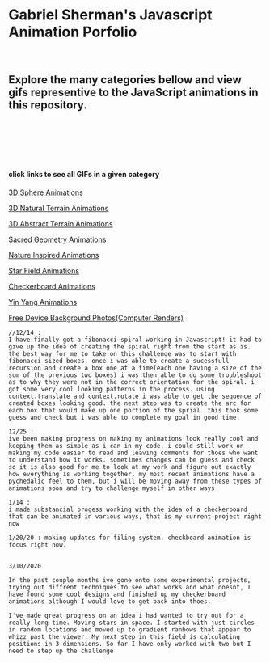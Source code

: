 # Gabriel Sherman's Javascript Animation Porfolio

<p>&nbsp<p>

## Explore the many categories bellow and view gifs representive to the JavaScript animations in this repository.

<p>&nbsp<p><p>&nbsp<p><p>&nbsp<p>

#### click links to see all GIFs in a given category

[3D Sphere Animations](https://github.com/GabrielQSherman/Animations/tree/master/GIFs/Globe#readme)

[3D Natural Terrain Animations](https://github.com/GabrielQSherman/Animations/tree/master/GIFs/3D-Terrain/Natural-Terrain#readme)

[3D Abstract Terrain Animations](https://github.com/GabrielQSherman/Animations/tree/master/GIFs/3D-Terrain/Abstract-Terrain#readme)

[Sacred Geometry Animations](https://github.com/GabrielQSherman/Animations/tree/master/GIFs/Sacred-Geometry#readme)

[Nature Inspired Animations](https://github.com/GabrielQSherman/Animations/tree/master/GIFs/Nature#readme)

[Star Field Animations](https://github.com/GabrielQSherman/Animations/tree/master/GIFs/Stars#readme)

[Checkerboard Animations](https://github.com/GabrielQSherman/Animations/tree/master/GIFs/Checkerboard#readme)

[Yin Yang Animations](https://github.com/GabrielQSherman/Animations/tree/master/GIFs/Yin-Yang#readme)

[Free Device Background Photos(Computer Renders)](https://github.com/GabrielQSherman/Animations/tree/master/GIFs/Backgound-Photos#readme)

<!-- My inspiration for many of these animations comes from natures itself. I am very facinates by the fractals that appear in the phenomonal world. These are all the animations I have created in my journey as a delevopler and digital artist.
Notes -->

```
//12/14 :
I have finally got a fibonacci spiral working in Javascript! it had to give up the idea of creating the spiral right from the start as is. the best way for me to take on this challenge was to start with fibonacci sized boxes. once i was able to create a sucessfull recursion and create a box one at a time(each one having a size of the sum of the previous two boxes) i was then able to do some troubleshoot as to why they were not in the correct orientation for the spiral. i got some very cool looking patterns in the process. using context.translate and context.rotate i was able to get the sequence of created boxes looking good. the next step was to create the arc for each box that would make up one portion of the sprial. this took some guess and check but i was able to complete my goal in good time.

12/25 : 
ive been making progress on making my animations look really cool and keeping them as simple as i can in my code. i could still work on making my code easier to read and leaving comments for thoes who want to understand how it works. sometimes changes can be guess and check so it is also good for me to look at my work and figure out exactly how everything is working together. my most recent animations have a pychedalic feel to them, but i will be moving away from these types of animations soon and try to challenge myself in other ways

1/14 :
i made substancial progess working with the idea of a checkerboard that can be animated in various ways, that is my current project right now

1/20/20 : making updates for filing system. checkboard animation is focus right now.


3/10/2020 

In the past couple months ive gone onto some experimental projects, trying out diffrent techniques to see what works and what doesnt, I have found some cool designs and finished up my checkerboard animations although I would love to get back into thoes. 

I've made great progress on an idea i had wanted to try out for a really long time. Moving stars in space. I started with just circles in random locations and moved up to gradient ranbows that appear to whizz past the viewer. My next step in this field is calculating positions in 3 dimensions. So far I have only worked with two but I need to step up the challenge
